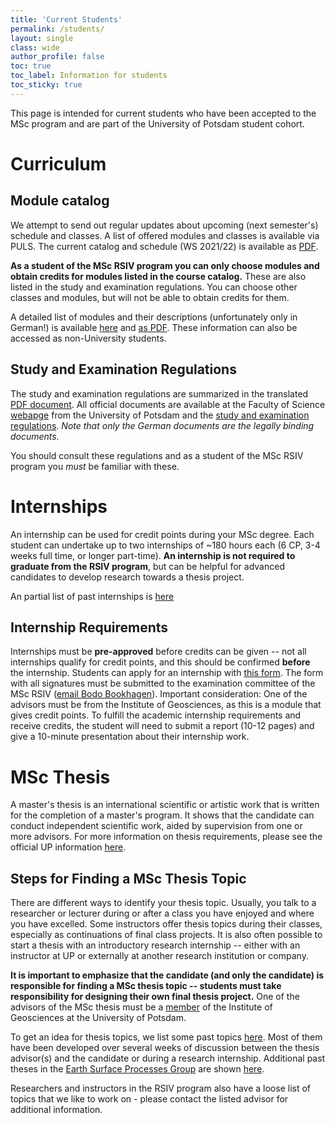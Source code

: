 ```yaml
---
title: 'Current Students'
permalink: /students/
layout: single
class: wide
author_profile: false
toc: true
toc_label: Information for students
toc_sticky: true
---
```


This page is intended for current students who have been accepted to the MSc program and are part of the University of Potsdam student cohort.

# Curriculum
## Module catalog
We attempt to send out regular updates about upcoming (next semester's) schedule and classes. A list of offered modules and classes is available via PULS. The current catalog and schedule (WS 2021/22) is available as [PDF](https://puls.uni-potsdam.de/QIS/VVZ/20212/VVZ_20212_2347.pdf).

**As a student of the MSc RSIV program you can only choose modules and obtain credits for modules listed in the course catalog.** These are also listed in the study and examination regulations. You can choose other classes and modules, but will not be able to obtain credits for them.

A detailed list of modules and their descriptions (unfortunately only in German!) is available [here](https://puls.uni-potsdam.de/qisserver/rds?state=verpublish&publishContainer=ModulbaumAnzeigen&modulkatalog.mk_id=158&menuid=&topitem=modulbeschreibung&subitem=) and [as PDF](https://puls.uni-potsdam.de/qisserver/rds?state=verpublish&status=transform&vmfile=no&moduleCall=ModulkatalogAnzeigen&publishConfFile=modulkatalog&publishSubDir=up/modulkatalog&modulkatalog.mk_id=158&xslobject=pdf1). These information can also be accessed as non-University students.

## Study and Examination Regulations
The study and examination regulations are summarized in the translated [PDF document](/assets/pdfs/Lesefassung_2_English.pdf). All official documents are available at the Faculty of Science [webapge](https://www.uni-potsdam.de/en/mnfakul/study-and-teaching/master/remote-sensing-geoinformation-and-visualization) from the University of Potsdam and the [study and examination regulations](https://www.uni-potsdam.de/de/studium/konkret/rechtsgrundlagen/studienordnungen/remote-sensing-geoinformation-and-visualization.html). *Note that only the German documents are the legally binding documents.*

You should consult these regulations and as a student of the MSc RSIV program you *must* be familiar with these.

# Internships
An internship can be used for credit points during your MSc degree. Each student can undertake up to two internships of ~180 hours each (6 CP, 3-4 weeks full time, or longer part-time). **An internship is not required to graduate from the RSIV program**, but can be helpful for advanced candidates to develop research towards a thesis project.

An partial list of past internships is [here](https://up-rs-esp.github.io/msc-rsiv/internships/)

## Internship Requirements
Internships must be **pre-approved** before credits can be given -- not all internships qualify for credit points, and this should be confirmed **before** the internship. Students can apply for an internship with [this form](assets/pdfs/RSIV_Internship_application_form.pdf). The form with all signatures must be submitted to the examination committee of the MSc RSIV ([email Bodo Bookhagen](mailto:bodo.bookhagen@uni-potsdam.de)). Important consideration: One of the advisors must be from the Institute of Geosciences, as this is a module that gives credit points. To fulfill the academic internship requirements and receive credits, the student will need to submit a report (10-12 pages) and give a 10-minute presentation about their internship work.

# MSc Thesis
A master's thesis is an international scientific or artistic work that is written for the completion of a master's program. It shows that the candidate can conduct independent scientific work, aided by supervision from one or more advisors. For more information on thesis requirements, please see the official UP information [here](https://www.uni-potsdam.de/en/studium/studying/organizing-your-exams/final-thesis).

## Steps for Finding a MSc Thesis Topic
There are different ways to identify your thesis topic. Usually, you talk to a researcher or lecturer during or after a class you have enjoyed and where you have excelled. Some instructors offer thesis topics during their classes, especially as continuations of final class projects. It is also often possible to start a thesis with an introductory research internship -- either with an instructor at UP or externally at another research institution or company.

**It is important to emphasize that the candidate (and only the candidate) is responsible for finding a MSc thesis topic -- students must take responsibility for designing their own final thesis project.**
One of the advisors of the MSc thesis must be a [member](https://www.uni-potsdam.de/de/geo/institut/mitarbeiter) of the Institute of Geosciences at the University of Potsdam.

To get an idea for thesis topics, we list some past topics [here](https://up-rs-esp.github.io/msc-rsiv/msctheses/). Most of them have been developed over several weeks of discussion between the thesis advisor(s) and the candidate or during a research internship. Additional past theses in the [Earth Surface Processes Group](https://up-rs-esp.github.io/) are shown [here](https://up-rs-esp.github.io/theses/).

Researchers and instructors in the RSIV program also have a loose list of topics that we like to work on - please contact the listed advisor for additional information.
